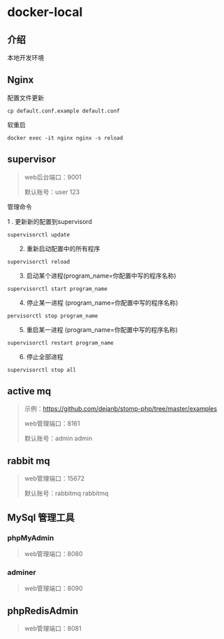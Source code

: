 # docker-local

## 介绍

本地开发环境


## Nginx

配置文件更新
```
cp default.conf.example default.conf
```
软重启
```
docker exec -it nginx nginx -s reload
```



## supervisor

> web后台端口：9001
>
> 默认账号：user	123



管理命令

1 . 更新新的配置到supervisord

```
supervisorctl update
```

　　2. 重新启动配置中的所有程序

```
supervisorctl reload
```

　　3. 启动某个进程(program_name=你配置中写的程序名称)

```
supervisorctl start program_name
```

　　4. 停止某一进程 (program_name=你配置中写的程序名称)

```
pervisorctl stop program_name
```

　　5. 重启某一进程 (program_name=你配置中写的程序名称)

```
supervisorctl restart program_name
```

　　6. 停止全部进程

```
supervisorctl stop all
```





## active mq

> 示例：https://github.com/dejanb/stomp-php/tree/master/examples
>
> web管理端口：8161
>
> 默认账号：admin	admin





## rabbit mq

> web管理端口：15672
>
> 默认账号：rabbitmq  rabbitmq

## MySql 管理工具
### phpMyAdmin
> web管理端口：8080

### adminer
> web管理端口：8090

## phpRedisAdmin
> web管理端口：8081